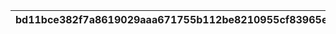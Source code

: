 |bd11bce382f7a8619029aaa671755b112be8210955cf83965e22ceedb731bd1a|e44ed42273b6ac95e1d1c566495f1ce47b9ba53b3f82e430d9173db1042a702c|655d7b4c1126e7d0ac4d5c651ab6afb00c411337fe158c6fb46b67f1ab55e9a3|346a84b7b9b62a9b056c84d6e2b71d5d0f8fb3cbc8b4d0c86fc01cc36753660a|022dacd2992b0bfdedf06d6b30406cf13d1716f5663a17509bcdaa70a890aaf7|aa7e3309ce01fd461069f3875f51485b9561bfce4237efa337d11eb391e49a4e|512fdc02307c65840d1d39f3929664bf693661a26970117c82bf72481792c2d3|a3cbd5e3d0aaabc4171505068796a60a538f2b2463adf95f2eb6510b78ae54ea|449319a169f92e5d0ace00978c21e7a5ea64dba068896240601b17ddabf14fc3|18cc7be68e7c19a7fff27d6bcaca96f87aa75cb5c8681a233c14a084306e3fd1|64ef74bad9b83e91ee582f60f51028e155a05c9a863c9b191985e775f84f0075|81cc486ff6a35dbaebc99cb5d37d6b7147bec2bfff216ed24350922df1d075f5|ef26aa6104ef6701324a83d338d93acc68ecb2927f762cf56619adf0e57d690e|c12f5268857ec90ae233a908b5b812c76eca5e22eacbc545696e578dc81ef0eb|fef0b7ccf90a63a737a66b3f0ec02f407ea423e77f84819b05dcf256e24da444|3d154c4afaf741490b57ff44bb9fffc0c64af59b2d81ce865b50f2cf9abc83f1|07a359833b3254f3c3b5d66f81d7bf6aae22189a18a3efabdc60747ea3c4f661|42a1753697321e385a90eabc48eec90be0943bab79352620e87b06f002c00af2|191e3e1b3b1b979211f6f5b8f2704ca76e488f30a1fa57013c217682c748a3e9|c58ed77864dde32c3fea9f24e2374041622c807943f991788a436c8610aef81d|9a98d56728c311220aa297c09b06c241065f05ff1c3384d67bdb4239c7a2eaa7|a733e89b73878ff232c91a69e998b31c0268b75794a0ddeddb3365d7cce029fb|89df03c4e2aaf9da4d26d26c62104cbde5c4806d86927d7a1d7f6a91b40eba92|
| --- | --- | --- | --- | --- | --- | --- | --- | --- | --- | --- | --- | --- | --- | --- | --- | --- | --- | --- | --- | --- | --- | --- |